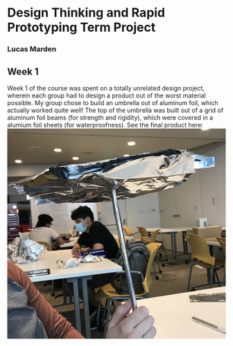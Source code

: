 # Design Thinking and Rapid Prototyping Term Project
### Lucas Marden

## Week 1
Week 1 of the course was spent on a totally unrelated design project, wherein each group had to design a product out of the worst material possible. My group chose to build an umbrella out of aluminum foil, which actually worked quite well! The top of the umbrella was built out of a grid of aluminum foil beams (for strength and rigidity), which were covered in a alumium foil sheets (for waterproofness). See the final
product here:
![Aluminum Foil Umbrella except something went wrong](Images/Al_Umbrella.png?raw=true "Aluminum Foil Umbrella")
